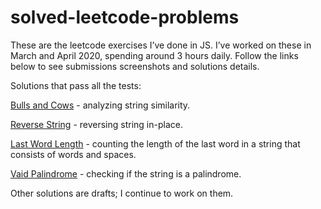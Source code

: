 # solved-leetcode-problems

These are the leetcode exercises I’ve done  in JS.
I’ve worked on these in March and April 2020, spending around 3 hours daily. 
Follow the links below to see submissions screenshots and solutions details.


Solutions that pass all the tests:


[Bulls and Cows](https://github.com/alisa-rogers/solved-leetcode-problems/tree/master/bulls%20and%20cows) - analyzing string similarity.


[Reverse String](https://github.com/alisa-rogers/solved-leetcode-problems/tree/master/reverse%20string) - reversing string in-place.


[Last Word Length](https://github.com/alisa-rogers/solved-leetcode-problems/tree/master/last%20word%20length) - counting the length of the last word in a string that consists of words and spaces.


[Vaid Palindrome](https://github.com/alisa-rogers/solved-leetcode-problems/tree/master/valid%20palindrome) - checking if the string is a palindrome.

Other solutions are drafts; I continue to work on them.

